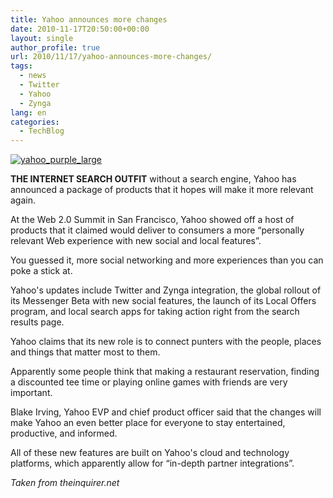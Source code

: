 ```yaml
---
title: Yahoo announces more changes
date: 2010-11-17T20:50:00+00:00
layout: single
author_profile: true
url: 2010/11/17/yahoo-announces-more-changes/
tags:
  - news
  - Twitter
  - Yahoo
  - Zynga
lang: en
categories: 
  - TechBlog
---
```

[![yahoo_purple_large](http://lh6.ggpht.com/_vaUVXcmC3OI/TOQ4_QlMmrI/AAAAAAAADKA/4pTnDRlzBeI/yahoo_purple_large_thumb%5B5%5D.gif?imgmax=800 "yahoo_purple_large")](http://lh3.ggpht.com/_vaUVXcmC3OI/TOQ47lE0PoI/AAAAAAAADJ8/j6aJfN4qi0w/s1600-h/yahoo_purple_large%5B7%5D.gif)

**THE INTERNET SEARCH OUTFIT** without a search engine, Yahoo has announced a package of products that it hopes will make it more relevant again.

At the Web 2.0 Summit in San Francisco, Yahoo showed off a host of products that it claimed would deliver to consumers a more “personally relevant Web experience with new social and local features”.

You guessed it, more social networking and more experiences than you can poke a stick at.

Yahoo's updates include Twitter and Zynga integration, the global rollout of its Messenger Beta with new social features, the launch of its Local Offers program, and local search apps for taking action right from the search results page.

Yahoo claims that its new role is to connect punters with the people, places and things that matter most to them.

Apparently some people think that making a restaurant reservation, finding a discounted tee time or playing online games with friends are very important.

Blake Irving, Yahoo EVP and chief product officer said that the changes will make Yahoo an even better place for everyone to stay entertained, productive, and informed.

All of these new features are built on Yahoo's cloud and technology platforms, which apparently allow for “in-depth partner integrations”.

_Taken from theinquirer.net_